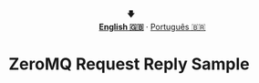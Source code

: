 <p align="center"></p>
<p align="center">
  <span>🡇&nbsp;&nbsp;&nbsp;&nbsp;&nbsp;&nbsp;&nbsp;&nbsp;&nbsp;&nbsp;&nbsp;&nbsp;&nbsp;&nbsp;&nbsp;&nbsp;&nbsp;&nbsp;&nbsp;</span>
  <br>
  <strong><a href="#">English 🇬🇧</a></strong>
  ·
  <a href="/docs/README_pt-BR.md">Português  🇧🇷</a>
</p>

# ZeroMQ Request Reply Sample